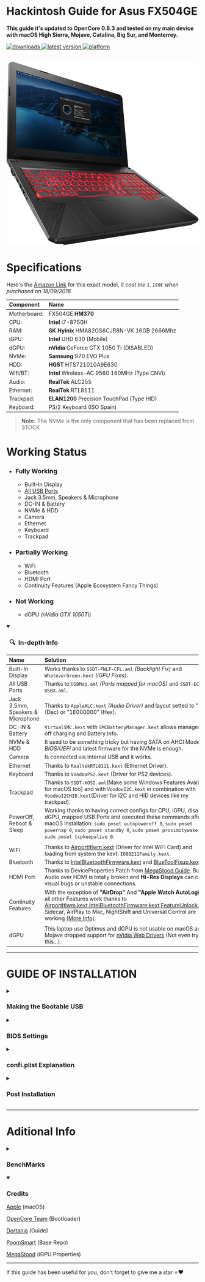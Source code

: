 # Hackintosh Guide for **Asus FX504GE**
**This guide it's updated to OpenCore 0.8.3 and tested on my main device with macOS High Sierra, Mojave, Catalina, Big Sur, and Monterrey.**

<!-- START shields -->
<div>
    <!-- downloads --><a href="https://github.com/RobyRew/ASUS-FX504GE-Hackintosh_OpenCore/releases">
        <img src="https://img.shields.io/github/downloads/RobyRew/ASUS-FX504GE-Hackintosh_OpenCore/total" alt="downloads"/>
    </a>
    <!-- version --><a href="https://github.com/RobyRew/ASUS-FX504GE-Hackintosh_OpenCore/releases/latest">
        <img src="https://img.shields.io/github/release/RobyRew/ASUS-FX504GE-Hackintosh_OpenCore.svg" alt="latest version"/>
    </a>
     <!-- platform --><a href="https://github.com/RobyRew/ASUS-FX504GE-Hackintosh_OpenCore">
        <img src="https://img.shields.io/badge/platform-macOS-lightgrey.svg" alt="platform"/>
    </a>
</div>
</br>
<!-- END shields -->

![Asus FX504GE running macOS Big Sur](/Docs/Images/Asus-FX504-macOS.png)

# Specifications
Here's the [Amazon Link](https://www.amazon.es/dp/B07D4W2CY6/ref=cm_sw_em_r_mt_dp_gUF8FbYQW48NV) for this exact model, *it cost me `1.199€` when purchased on 18/09/2018*

| Component | Name |
|:--- |:---|
| Motherboard:  | FX504GE **HM370** |
| CPU: | **Intel** i7-8750H |
| RAM: | **SK Hyinix** HMA82GS6CJR8N-VK 16GB 2666Mhz |
| iGPU: | **Intel** UHD 630 (Mobile) |
| dGPU: | **nVidia** GeForce GTX 1050 Ti (DISABLED) |
| NVMe: | **Samsung** 970 EVO Plus |
| HDD: | **HGST** HTS721010A9E630 |
| Wifi/BT: | **Intel** Wireless-AC 9560 160MHz (Type CNVi) |
| Audio: | **RealTek** ALC255 |
| Ethernet: | **RealTek** RTL8111 |
| Trackpad: | **ELAN1200** Precision TouchPad (Type HID) |
| Keyboard: | PS/2 Keyboard (ISO Spain)|
><strong>Note:</strong> The NVMe is the only component that has been replaced from STOCK

# Working Status
 - ### **Fully Working**
    - Built-In Display
    - [All USB Ports](/Docs/Images/Guide/Asus-FX504GE-layout.png)
    - Jack 3.5mm, Speakers & Microphone
    - DC-IN & Battery
    - NVMe & HDD
    - Camera
    - Ethernet
    - Keyboard
    - Trackpad

 - ### **Partially Working**
    - WiFi
    - Bluetooth
    - HDMI Port
    - Continuity Features (Apple Ecosystem Fancy Things)

- ### **Not Working**
    - dGPU *(nVidia GTX 1050Ti)*

<details open>
    <summary><h3>&nbsp;&nbsp;🔍&nbsp;&nbsp;In-depth Info</h3></summary>

| Name | Solution |
|:--- |:--- |
| Built-In Display  | Works thanks to `SSDT-PNLF-CFL.aml` *(Backlight Fix)* and `WhateverGreen.kext` *(iGPU Fixes)*. |
| All USB Ports | Thanks to `USBMap.aml` *(Ports mapped for macOS)* and `SSDT-EC-USBX.aml`. |
| Jack 3.5mm, Speakers & Microphone | Thanks to `AppleALC.kext` *(Audio Driver)* and layout setted to "30" (Dec) or "1E000000" (Hex). |
| DC-IN & Battery| `VirtualSMC.kext` with `SMCBatteryManager.kext` allows management off charging and Battery Info. |
| NVMe & HDD | It used to be something tricky but having SATA on AHCI Mode on *BIOS/UEFI* and latest firmware for the NVMe is enough. |
| Camera | Is connected via Internal USB and it works. |
| Ethernet | Thanks to `RealtekRTL8111.kext` (Ethernet Driver). |
| Keyboard | Thanks to `VoodooPS2.kext` (Driver for PS2 devices). |
| Trackpad | Thanks to `SSDT-XOSI.aml`(Make some Windows Features Avaible for macOS too) and with `VoodooI2C.kext` in combination with `VoodooI2CHID.kext`(Driver for I2C and HID devices like my trackpad). |
| PowerOff, Reboot & Sleep | Working thanks to having correct configs for CPU, iGPU, disabled dGPU, mapped USB Ports and executed these commands after macOS installation: `sudo pmset autopoweroff 0`, `sudo pmset powernap 0`, `sudo pmset standby 0`, `sudo pmset proximitywake 0`, `sudo pmset tcpkeepalive 0`.|
| | |
| WiFi | Thanks to [AirportItlwm.kext](https://github.com/OpenIntelWireless/itlwm/releases) (Driver for Intel WiFi Card) and loading from system the kext: `IO80211Family.kext`. |
| Bluetooth | Thanks to [IntelBluetoothFirmware.kext](https://github.com/OpenIntelWireless/IntelBluetoothFirmware/releases) and [BlueToolFixup.kext](https://github.com/acidanthera/BrcmPatchRAM/releases). |
| HDMI Port | Thanks to DeviceProperties Patch from [MegaStood Guide](https://github.com/MegaStood/Hackintosh-FX504GE-ES72#hdmi). But Audio over HDMI is totally broken and **Hi-Res Displays** can cause visual bugs or unstable connections. |
| Continuity Features | With the exception of **"AirDrop"** And **"Apple Watch AutoLogin"** all other Features work thanks to [AirportItlwm.kext](https://github.com/OpenIntelWireless/itlwm/releases),[IntelBluetoothFirmware.kext](https://github.com/OpenIntelWireless/IntelBluetoothFirmware/releases),[FeatureUnlock.kext](https://github.com/acidanthera/FeatureUnlock/releases); Sidecar, AirPlay to Mac, NightShift and Universal Control are working [(More Info)](https://github.com/acidanthera/FeatureUnlock#featureunlock). |
| | |
| dGPU | This laptop use Optimus and dGPU is not usable on macOS and Mojave dropped support for [nVidia Web Drivers](https://www.insanelymac.com/forum/topic/324195-nvidia-web-driver-updates-for-macos-high-sierra-update-nov-13-2020/) (Not even try this...). |
</details>

---

# GUIDE OF INSTALLATION
<!-- BOOTABLE START -->
<details>
<summary><h3>Making the Bootable USB</h3></summary>
    <h3>From macOS:</h3>
<p><a href="https://support.apple.com/en-us/HT201372"</a>Link to Apple's Guide</p>

**Download installers:** [Monterrey](https://apps.apple.com/es/app/macos-monterey/id1576738294?mt=12) - [Big Sur](https://itunes.apple.com/us/app/macos-big-sur/id1526878132) - [Catalina](https://itunes.apple.com/us/app/macos-catalina/id1466841314) - [Mojave](https://itunes.apple.com/us/app/macos-mojave/id1398502828) - [High Sierra](https://itunes.apple.com/us/app/macos-high-sierra/id1246284741)

1. Connect a >=16 GB pendrive.
2. Open *Disk Utility* and Erase the USB with the name: *MyVolume*.
3. Open *Terminal* and use the proper commands for your macOS installer:
- Monterrey: `sudo /Applications/Install\ macOS\ Monterey.app/Contents/Resources/createinstallmedia --volume /Volumes/MyVolume`
- Big Sur: `sudo /Applications/Install\ macOS\ Big\ Sur.app/Contents/Resources/createinstallmedia --volume /Volumes/MyVolume`
- Catalina: `sudo /Applications/Install\ macOS\ Catalina.app/Contents/Resources/createinstallmedia --volume /Volumes/MyVolume`
- Mojave: `sudo /Applications/Install\ macOS\ Mojave.app/Contents/Resources/createinstallmedia --volume /Volumes/MyVolume`
- High Sierra: `sudo /Applications/Install\ macOS\ High\ Sierra.app/Contents/Resources/createinstallmedia --volume /Volumes/MyVolume`

![Terminal](/Docs/Images/Guide/BootableUSB.png)

### From Windows:

[**Link to Dortania's Guide**](https://dortania.github.io/OpenCore-Install-Guide/installer-guide/winblows-install.html)

### From Linux:

[**Link to Dortania's Guide**](https://dortania.github.io/OpenCore-Install-Guide/installer-guide/linux-install.html)

 ---
    
</details>
<!-- BOOTABLE END -->
<!-- BIOS START -->
<details>
<summary><h3>BIOS Settings</h3></summary>
 
- Make Sure you have [Latest BIOS v323](https://www.asus.com/supportonly/FX504GE/HelpDesk_BIOS/)
- After Updating the BIOS, stock configuration works, so don't worry about this part.
---
 
</details>
<!-- BIOS END -->

<!-- OpenCore START -->
<details>
<summary><h3>confi.plist Explanation</h3></summary>
  
>Here (Under these Dropdown Menus) are written only **Enabled** Parameters, Leave everything default on a supposedly new `sample.conf`, I have explained what does and why every parameter, I hope you understand something.


<!-- ACPI START -->
<details open>
<summary>ACPI</summary>

>**ACPI** are related mainly to modifying or patching the device firmware (DSDT).

##### Add
1. `SSDT-PLUG.aml` (Allows for native CPU power management)
2. `SSDT-PMC` (Enable Native NVRAM for HM370 MotherBoard)
3. `SSDT-dGPU-Off.aml` (PowerOff GTX 1050Ti)
4. `SSDT-EC-USBX.aml` (Fix the embedded controller and USB power)
5. `SSDT-PNLF-CFL.aml` (Backlight support for Coffee Lake machines)
6. `SSDT-XOSI.aml` (This is for Trackpad ELAN HID)
7. `SSDT-USBMap.aml` (All Ports Mapped Correctly)

##### Patch
1. `Rename _OSI to XOSI` (Important for trackpad (Without this patch trackpad is not gonna work))
 
| 0 | Dictionary | 12 key/value pairs |
|:--- |:---:|:--- |
| Comment  | String | Change _OSI to XOSI |
| Find | Data | 5F4F5349 |
| Replace | Data | 584F5349 |

##### Quirks
**Enabled:**
1. `ResetLogoStatus` (Recomended for correctly displaying Apple logo  on Boot)

</details>
<!-- ACPI END -->
<!-- Booter START -->
<details>
<summary>Booter</summary>
  
>**Booter** related when booting.
 
##### Quirks
**Enabled:**
1. `AvoidRuntimeDefrag` (Fixes for common NVRAM properties)
2. `EnableSafeModeSlide` (Needed for something called KASLR)
3. `ProvideCustomSlide` (Needed for something called KASLR)
4. `RebuildAppleMemoryMap` (Makes the current Memory Map compatible to Apple's Expected one)
5. `SetupVirtualMap` (Fix for virtual memory accessing)
6. `SyncRuntimePermissions` (Fix for permission memory over OpenRuntime) 

</details>
<!-- Booter END -->
<!-- DeviceProperties START -->
<details>
<summary>DeviceProperties</summary>
  
>**DeviceProperties** is related to explaining to the SO the devices you have and info you want to "fake" to them.

##### Add
Audio Card Properties:
| PciRoot(0x0)/Pci(0x1F,0x3) | Dictionary | Keys / Values | Info about |
|:--- |:---:|:---:|:--- |
| AAPL,slot-name | String | Internal@0,31,3 | Indicates Virtual Slot for Audio Card |
| device-id | Data | 70A10000 | Giving it a Unique ID |
| device_type | String | Audio device | Just to know what it is |
| hda-gfx | String | onboard-1 | Indicates board that is located (1) |
| layout-id | DATA | 1E000000 | Best layout for the best Jack 3.5 and Speakers audio quality |

iGPU (Integrated Graphics Processing Unit) Properties:
| PciRoot(0x0)/Pci(0x2,0x0) | Dictionary | Keys / Values | Info about |
|:--- |:---:|:---:|:--- |
| AAPL,ig-platform-id  | DATA | 00009B3E | Indicates iGPU ID for macOS |
| AAPL,slot-name | String | Internal@0,2,0 | Indicates Virtual Slot for iGPU |
| device-id | DATA | 9B3E0000 | Fake iGPU ID (Just in case / Futureproof) |
| agdpmod | DATA | 01000000 | Disable port checking so HDMI output works |
| disable-external-gpu | DATA | 1000000 | Disables All GPUs Except iGPU |
| enable-backlight-registers-fix | DATA | 1000000 | Fix for Backlight Display |
| framebuffer-patch-enable | DATA | 01000000 | Switch for next patches |
| framebuffer-unifiedmem | DATA | 000080BE | Makes VRAM be 3048 MB instead of the 1500 MB|
| framebuffer-con1-enable | DATA | 01000000 | |
| framebuffer-con1-index | DATA | 01000000 | |
| framebuffer-con1-busid | DATA | 01000000 | |
| framebuffer-con1-pipe | DATA | 12000000 | |
| framebuffer-con1-type | DATA | 00080000 | Indicates that Connector 1 is HDMI |
| framebuffer-con1-flags | DATA | 87010000 | I have no idea |
| enable-lspcon-support | DATA | 01000000 | Switch for Enabling LSPCON Drivers |
| framebuffer-con1-has-lspcon | DATA | 01000000 | Indicate that con1 has LSPCON |
| framebuffer-con1-preferred-lspcon-mode | DATA | 01000000 | Makes LSPCON Default for con1 |
| hda-gfx | String | onboard-1 | Indicates board that is located (1) |
| model | String | Intel UHD 630 | Name Displayed Under  &rarr; About this Mac |

</details>
<!-- DeviceProperties END -->
<!-- Kernel START -->
<details>
<summary>Kernel</summary>

>**Kernel** are things related with kernel an ".kext"(kernel extension).
 
##### Add
**ORDER MATTER!** Think about which kexts should load before which.
1. [Lilu.kext](https://github.com/acidanthera/lilu/releases) (Allows kernel injection and modification )
2. [VirtualSMC.kext](https://github.com/acidanthera/VirtualSMC/releases) (Allows monitoring and controlling of system parameters)
   - SMCProcessor.kext (Allow monitoring and controlling of CPU)
   - SMCSuperIO.kext (Allow monitoring and controlling of IO(fans,WhaterPumps,etc..))
   - SMCBatteryManager.kext (Allow monitoring and in some cases controlling battery)
3. [WhateverGreen.kext](https://github.com/acidanthera/WhateverGreen/releases) (Graphics Driver)
4. [AppleALC.kext](https://github.com/acidanthera/AppleALC/releases) (Audio Driver)
5. [RealtekRTL8111.kext](https://github.com/Mieze/RTL8111_driver_for_OS_X/releases) (RJ45 Driver)
6. [VoodooPS2Controller.kext](https://github.com/acidanthera/VoodooPS2/releases) (PS/2 Driver)
7. [VoodooI2C.kext](https://github.com/VoodooI2C/VoodooI2C/releases) (I2C Devices Driver)
   - VoodooI2CHID.kext (Driver for this specific trackpad)
8. [Airportitlwm.kext](https://github.com/OpenIntelWireless/itlwm/releases) (Intel WiFi Driver)
9. [IntelBluetoothFirmware.kext](https://github.com/OpenIntelWireless/IntelBluetoothFirmware/releases) (Intel Bluetooth Driver)
   - IntelBluetoothInjector.kext (Required Enabled on Big Sur or lower, now just required but Disabled)
10. [BlueToolFixup.kext](https://github.com/acidanthera/BrcmPatchRAM/releases) (Bluetooth Fix for Monterrey)
11. [BrightnessKeys.kext](https://github.com/acidanthera/BrightnessKeys/releases) (Fix some of fn Keys like Brightness or Audio)
12. [FeatureUnlock.kext](https://github.com/acidanthera/FeatureUnlock/releases) (Bring Back Handoff, UniversalControl, and other Apple Fancy Features)

##### Force
We need to force `IO80211Family.kext` from `System/Library/Extensions` to have complete support of WiFi with Airportitlwm.kext.
| 0 | Dictionary | Keys / Values | Info about |
|:--- |:---:|:---:|:--- |
| BundlePath | String | System/Library/Extensions/IO80211Family.kext | Location of the Driver Loaded by Force |
| Identifier | String | com.apple.iokit.IO80211Family | Internal Identifier |
| ExecutablePath | String | Contents/MacOS/IO80211Family | Location of the Executable File |

##### Quirks
**Enabled:**
1. `AppleXcpmCfgLock` (We don't have options to unlock de CFG-Lock on the BIOS so this option will create a virtual CFG)
2. `DisableLinkeditJettison` (Let Lilu.kext and other kexts run better)
3. `PowerTimeoutKernelPanic` (Prevents kernel panics because Apple Drivers)

</details>
<!-- Kernel END -->
<!-- Misc START -->
<details>
<summary>Misc</summary>

>**Misc** things related with Visual and security also Boot Picker of OpenCanopy.

##### Debug
**Enabled:**
1. `DisableWatchDog` (Disables Timeouts on Boot wen Debug

##### Security
**Enabled:**
2. `AllowSetDefault` (Allow setting a Default Boot entry on the picker)

3. `BlacklistAppleUpdate` (Stop reciving firmware updates intended for real Mac hardware)
- `DmgLoading` Signed
- `ScanPolicy` 0
- `SecureBootModel` Default
- `Vault` Optional

##### Tools
Remove from `EFI/OC/Tools` everything. This should be a clean `key`

</details>
<!-- Misc END -->
<!-- NVRAM START -->
<details>
<summary>NVRAM</summary>

>**NVRAM** things for the *Non-volatile memory*
 
##### Add
| 7C436110-AB2A-4BBB-A880-FE41995C9F82 | Dictionary | Keys / Values |
|:--- |:---:|:--- |
| boot-args  | String | |
| csr-active-config | DATA | 00000000 |
| prev-lang:kbd | String | en-US:0 |   

##### WriteFlash `Enable`
 
</details>
<!-- NVRAM END -->
<!-- PlatformInfo START -->
<details>
<summary>PlatformInfo</summary>

>**PlatformInfo* is mainly for "faking" your macOS model so it fits better with macOS expected specifications.

##### Automatic `enabled`

##### Generic
Download [GenSMBIOS (opens new window)](https://github.com/corpnewt/GenSMBIOS), and open the *GenSMBIOS.command* with *Right-Click > Open*, follow the intructions on the Terminal Window.

| Generic | Dictionary | Keys / Values |
|:--- |:---:|:--- |
| AdviseWindows  | Boolean | False |
| SystemMemoryStatus | String | Auto |
| MLB | String | *Generate your own with [GenSMBIOS](https://github.com/corpnewt/GenSMBIOS)* |
| ProcessorType | Number | 0 |
| ROM | DATA | *[Your own MAC Address](https://dortania.github.io/OpenCore-Post-Install/universal/iservices.html#derive-the-corresponding-rom-value)* |
| SpoofVendor | Boolean | True |
| SystemProductName | String | MacBookPro15,3 |
| SystemSerialNumber | String | *Generate your own with [GenSMBIOS](https://github.com/corpnewt/GenSMBIOS)* |
| SystemUUID | String | *Generate your own with [GenSMBIOS](https://github.com/corpnewt/GenSMBIOS)* |

**These values are masked from the provided config file, make sure you enter your own before testing!**
  
UpdateDataHub `Boolean` `Enable`
  
UpdateNVRAM `Boolean` `Enable`
  
UpdateSMBIOS `Boolean` `Enable`
  
UpdateSMBIOSMode `String` `Create`
 
</details>
<!-- PlatformInfo END -->
<!-- UEFI START -->
<details>
<summary>UEFI</summary>

>**UEFI** have multiple porpouses for all things.

##### APFS
**Enabled:**
1. EnableJumpStart (Load APFS driver from APFS Container)
2. HideVerbose (Hide APFS Verbose on boot)

##### AppleInput
**Enabled:**
1. GraphicsInputMirroring (Fixes for Keyboard input on certain stages)

##### ConnectDrivers `Boolean` `enabled`

##### Drivers (must-have)
1. `OpenRuntime.efi` (OpenCore Engine)
2. `HFsPlus.efi` (Driver for HFsPlus on every hadrware)
3. `OpenCanopy.efi` (Fancy Boot Picker)

##### Input
**Enabled:**
1. `KeySupport`

##### Output
**Enabled:**
1. `ProvideConsoleGop`

##### ProtocolsOverride
**Enabled:**
1. `FirmwareVolume`

##### Quirks
**Enabled:**
1. `EnableVectorAcceleration`
2. `ReleaseUsbOwnership` (Mainly for USB fixes)
3. `RequestBootVarRouting` (Redirects some Variables for macOS)
---
 </details>
<!-- PlatformInfo END -->
</details>
<!-- OpenCore END -->
<!-- POST-INSTALL START-->
<details>
  <summary><h3>Post Installation</h3></summary>
 
Open Terminal.app and run those commands:
~~~
sudo pmset autopoweroff 0
sudo pmset powernap 0
sudo pmset standby 0
sudo pmset proximitywake 0
sudo pmset tcpkeepalive 0
~~~
>These 5 commands help fixing possible Sleep/Wake Issues
  
~~~
  - sudo rm /Library/Preferences/SystemConfiguration/NetworkInterfaces.plist
  - sudo rm /Library/Preferences/SystemConfiguration/preferences.plist
~~~
>These 2 commands help fixing possible iCloud Ban/iMessages Ban or WiFi/Ethernet Issues (Use only if you want or need)

---

</details>
<!-- POST-INSTALL END -->

---

# Aditional Info

<!-- BENCHMARK START -->
<details>
  <summary><h3>BenchMarks</h3></summary>

<details open>
<summary>Cinebench R23</summary>

![Cinebench R23](/Docs/Images/Benchmarks/Cinebench_R23.png)

</details>

<details open>
<summary>GeekBench 5</summary>

![GeekBench 5_CPU Score](/Docs/Images/Benchmarks/GeekBench5_CPU.png)
![GeekBench 5_GPU Score](/Docs/Images/Benchmarks/GeekBench5_GPU.png)
https://browser.geekbench.com/v5/cpu/5707123

---

</details>

</details>

<!-- BENCHMARK END -->

<!-- CREDITS START -->
<details open>
<summary><h3>Credits</h3></summary>

[Apple](https://apple.com) (macOS)

[OpenCore Team](https://github.com/acidanthera/OpenCorePkg) (Bootloader)

[Dortania](https://dortania.github.io/OpenCore-Install-Guide/config-laptop.plist/coffee-lake.html#starting-point) (Guide)

[PoomSmart](https://github.com/PoomSmart/ASUS-FX504GE-Hackintosh) (Base Repo)

[MegaStood](https://github.com/MegaStood/Hackintosh-FX504GE-ES72) (iGPU Properties)

---

</details>
<!-- CREDITS END -->
If this guide has been useful for you, don't forget to give me a star ⭐️❤️
